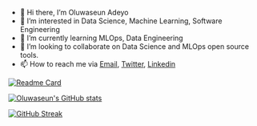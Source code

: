 - 👋 Hi there, I’m Oluwaseun Adeyo
- 👀 I’m interested in Data Science, Machine Learning, Software Engineering
- 🌱 I’m currently learning MLOps, Data Engineering
- 💞️ I’m looking to collaborate on Data Science and MLOps open source tools.
- 📫 How to reach me via [Email](johnadeyo@hotmail.com), [Twitter](https://twitter.com/Deh_yor), [Linkedin](https://www.linkedin.com/in/oluwaseun-adeyo-3a047612b/)

[![Readme Card](https://github-readme-stats.vercel.app/api/pin/?username=seunboy1&repo=github-readme-stats)](https://github.com/anuraghazra/github-readme-stats)


[![Oluwaseun's GitHub stats](https://github-readme-stats.vercel.app/api?username=seunboy1&count_private=true&show_icons=true&theme=synthwave)](https://github.com/anuraghazra/github-readme-stats)

[![GitHub Streak](http://github-readme-streak-stats.herokuapp.com?user=seunboy1&theme=dracula&hide_border=true&sideNums=DDD832&fire=DDB9AA)](https://git.io/streak-stats)

<!---
seunboy1/seunboy1 is a ✨ special ✨ repository because its `README.md` (this file) appears on your GitHub profile.
You can click the Preview link to take a look at your changes.
--->
